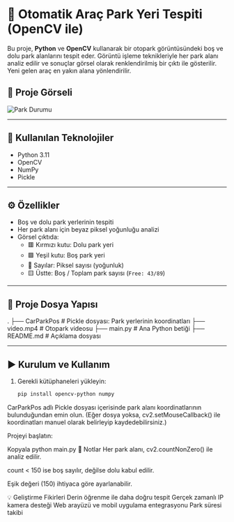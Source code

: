 # 🚗 Otomatik Araç Park Yeri Tespiti (OpenCV ile)

Bu proje, **Python** ve **OpenCV** kullanarak bir otopark görüntüsündeki boş ve dolu park alanlarını tespit eder.
Görüntü işleme teknikleriyle her park alanı analiz edilir ve sonuçlar görsel olarak renklendirilmiş bir çıktı ile gösterilir.
Yeni gelen araç en yakın alana yönlendirilir.

## 📸 Proje Görseli

![Park Durumu](./2ac8f19f-399f-4374-8304-7046538209cb.png)

---

## 🔧 Kullanılan Teknolojiler

- Python 3.11
- OpenCV
- NumPy
- Pickle

---

## ⚙️ Özellikler

- Boş ve dolu park yerlerinin tespiti
- Her park alanı için beyaz piksel yoğunluğu analizi
- Görsel çıktıda:
  - 🟥 Kırmızı kutu: Dolu park yeri
  - 🟩 Yeşil kutu: Boş park yeri
  - 🔢 Sayılar: Piksel sayısı (yoğunluk)
  - 🟨 Üstte: Boş / Toplam park sayısı (`Free: 43/89`)

---

## 📁 Proje Dosya Yapısı

.
├── CarParkPos # Pickle dosyası: Park yerlerinin koordinatları
├── video.mp4 # Otopark videosu
├── main.py # Ana Python betiği
├── README.md # Açıklama dosyası


---

## ▶️ Kurulum ve Kullanım

1. Gerekli kütüphaneleri yükleyin:
   ```bash
   pip install opencv-python numpy
CarParkPos adlı Pickle dosyası içerisinde park alanı koordinatlarının bulunduğundan emin olun. (Eğer dosya yoksa, cv2.setMouseCallback() ile koordinatları manuel olarak belirleyip kaydedebilirsiniz.)

Projeyi başlatın:


Kopyala
python main.py
📌 Notlar
Her park alanı, cv2.countNonZero() ile analiz edilir.

count < 150 ise boş sayılır, değilse dolu kabul edilir.

Eşik değeri (150) ihtiyaca göre ayarlanabilir.

💡 Geliştirme Fikirleri
Derin öğrenme ile daha doğru tespit
Gerçek zamanlı IP kamera desteği
Web arayüzü ve mobil uygulama entegrasyonu
Park süresi takibi

